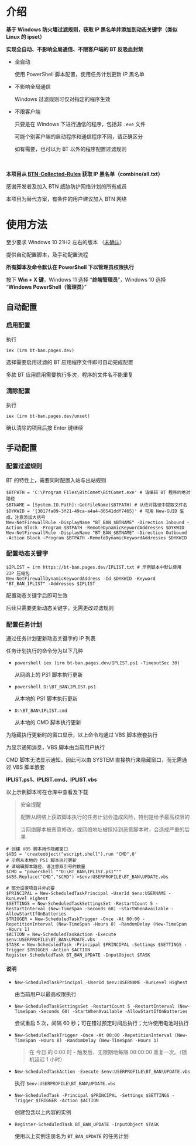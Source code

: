 # 介绍

**基于 Windows 防火墙过滤规则，获取 IP 黑名单并添加到动态关键字（类似 Linux 的 ipset）**

**实现全自动、不影响全局通信、不限客户端的 BT 反吸血封禁**

- 全自动

  使用 PowerShell 脚本配置，使用任务计划更新 IP 黑名单

- 不影响全局通信

  Windows 过滤规则可仅对指定的程序生效

- 不限客户端

  只要是在 Windows 下进行通信的程序，包括非 `.exe` 文件

  可能个别客户端的启动程序和通信程序不同，请正确区分

  如有需要，也可以为 BT 以外的程序配置过滤规则

　

**本项目从 [BTN-Collected-Rules](https://github.com/PBH-BTN/BTN-Collected-Rules) 获取 IP 黑名单（combine/all.txt）**

感谢开发者及加入 BTN 威胁防护网络计划的所有成员

本项目为替代方案，有条件的用户建议加入 BTN 网络

# 使用方法

至少要求 Windows 10 21H2 左右的版本 （[未确认](https://github.com/MicrosoftDocs/windows-powershell-docs/blob/main/docset/winserver2022-ps/netsecurity/Get-NetFirewallDynamicKeywordAddress.md)）

提供自动配置脚本，及手动配置流程

**所有脚本及命令默认在 PowerShell 下以管理员权限执行**

按下 **Win + X 键**，Windows 11 选择 “**终端管理员**”，Windows 10 选择 “**Windows PowerShell（管理员）**”

## 自动配置

### 启用配置

执行

`iex (irm bt-ban.pages.dev)`

选择需要启用过滤的 BT 应用程序文件即可自动完成配置

多款 BT 应用启用需要执行多次，程序的文件名不能重复

### 清除配置

执行

`iex (irm bt-ban.pages.dev/unset)`

确认清除的项目后按 Enter 键继续

## 手动配置

### 配置过滤规则

BT 的特性上，需要同时配置入站与出站规则

```
$BTPATH = 'C:\Program Files\BitComet\BitComet.exe' # 请编辑 BT 程序的绝对路径
$BTNAME = [System.IO.Path]::GetFileName($BTPATH) # 从绝对路径中提取文件名
$DYKWID = '{3817fa89-3f21-49ca-a4a4-80541ddf7465}' # 可用 New-GUID 生成，注意添加大括号
New-NetFirewallRule -DisplayName "BT_BAN_$BTNAME" -Direction Inbound -Action Block -Program $BTPATH -RemoteDynamicKeywordAddresses $DYKWID
New-NetFirewallRule -DisplayName "BT_BAN_$BTNAME" -Direction Outbound -Action Block -Program $BTPATH -RemoteDynamicKeywordAddresses $DYKWID
```

### 配置动态关键字

```
$IPLIST = irm https://bt-ban.pages.dev/IPLIST.txt # 示例脚本中默认使用 ZIP 压缩包
New-NetFirewallDynamicKeywordAddress -Id $DYKWID -Keyword "BT_BAN_IPLIST" -Addresses $IPLIST
```

配置动态关键字后即可生效

后续只需要更新动态关键字，无需更改过滤规则

### 配置任务计划

通过任务计划更新动态关键字的 IP 列表

任务计划执行的命令分为以下几种

- `powershell iex (irm bt-ban.pages.dev/IPLIST.ps1 -TimeoutSec 30)`

  从网络上的 PS1 脚本执行更新
  
- `powershell D:\BT_BAN\IPLIST.ps1`

  从本地的 PS1 脚本执行更新

- `D:\BT_BAN\IPLIST.cmd`

  从本地的 CMD 脚本执行更新

为隐藏执行更新时的窗口显示，以上命令均通过 VBS 脚本嵌套执行

为显示通知消息，VBS 脚本由当前用户执行

CMD 脚本无法显示通知，因此可以由 SYSTEM 直接执行来隐藏窗口，而无需通过 VBS 脚本嵌套

**IPLIST.ps1、IPLIST.cmd、IPLIST.vbs** 

以上示例脚本可在仓库中查看及下载

> 安全提醒
> 
> 配置从网络上获取脚本执行的任务计划会造成风险，特别是给予最高权限的
> 
> 当网络脚本被恶意修改，或网络地址被挟持到恶意脚本时，会造成严重的后果

```
# 创建 VBS 脚本用作隐藏窗口
$VBS = 'createobject("wscript.shell").run "CMD",0'
# 示例从本地的 PS1 脚本执行更新
# 请编辑脚本路径，请注意双引号的数量
$CMD = "powershell ""D:\BT_BAN\IPLIST.ps1"""
$VBS.Replace("CMD","$CMD") >$env:USERPROFILE\BT_BAN\UPDATE.vbs

# 部分设置项目并非必要
$PRINCIPAL = New-ScheduledTaskPrincipal -UserId $env:USERNAME -RunLevel Highest
$SETTINGS = New-ScheduledTaskSettingsSet -RestartCount 5 -RestartInterval (New-TimeSpan -Seconds 60) -StartWhenAvailable -AllowStartIfOnBatteries
$TRIGGER = New-ScheduledTaskTrigger -Once -At 00:00 -RepetitionInterval (New-TimeSpan -Hours 8) -RandomDelay (New-TimeSpan -Hours 1)
$ACTION = New-ScheduledTaskAction -Execute $env:USERPROFILE\BT_BAN\UPDATE.vbs
$TASK = New-ScheduledTask -Principal $PRINCIPAL -Settings $SETTINGS -Trigger $TRIGGER -Action $ACTION
Register-ScheduledTask BT_BAN_UPDATE -InputObject $TASK
```

#### 说明

- `New-ScheduledTaskPrincipal -UserId $env:USERNAME -RunLevel Highest`

  由当前用户以最高权限执行

- `New-ScheduledTaskSettingsSet -RestartCount 5 -RestartInterval (New-TimeSpan -Seconds 60) -StartWhenAvailable -AllowStartIfOnBatteries`

  尝试重启 5 次，间隔 60 秒；可在错过预定时间后执行；允许使用电池时执行

- `New-ScheduledTaskTrigger -Once -At 00:00 -RepetitionInterval (New-TimeSpan -Hours 8) -RandomDelay (New-TimeSpan -Hours 1)`

  > 在 今日 的 0:00 时 - 触发后，无限期地每隔 08:00:00 重复一次。（随机延迟 1 小时）

- `New-ScheduledTaskAction -Execute $env:USERPROFILE\BT_BAN\UPDATE.vbs`

  执行 `$env:USERPROFILE\BT_BAN\UPDATE.vbs`

- `New-ScheduledTask -Principal $PRINCIPAL -Settings $SETTINGS -Trigger $TRIGGER -Action $ACTION`

  创建包含以上内容的实例

- `Register-ScheduledTask BT_BAN_UPDATE -InputObject $TASK`

  使用以上实例注册名为 `BT_BAN_UPDATE` 的任务计划
